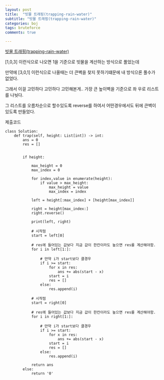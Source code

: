 ```yaml
---
layout: post
title:  "빗물 트래핑(trapping-rain-water)"
subtitle: "빗물 트래핑(trapping-rain-water)"
categories: boj
tags: bruteforce
comments: true

---
```


[빗물 트래핑(trapping-rain-water)](https://leetcode.com/problems/trapping-rain-water/)

[1,0,3] 이런식으로 나오면 1을 기준으로 빗물을 계산하는 방식으로 풀었는데

만약에 [3,0,1] 이런식으로 나올때는 더 큰벽을 찾지 못하기떄문에 내 방식으론 풀수가 없었다.

그래서 이걸 고민하다 고민하다 고민해본게.. 가장 큰 높이벽을 기준으로 좌 우로 리스트를 나눳다.

그 리스트를 오름차순으로 할수있도록 reverse를 하여서 어떤경우에서도 뒤에 큰벽이 있도록 만들었다.

제출코드

```
class Solution:
    def trap(self, height: List[int]) -> int:
        ans = 0
        res = []


        if height:

            max_height = 0
            max_index = 0

            for index,value in enumerate(height):
                if value > max_height:
                    max_height = value
                    max_index = index

            left = height[:max_index] + [height[max_index]]

            right = height[max_index:]
            right.reverse()

            print(left, right)

            # 시작점
            start = left[0]

            # res에 들어있는 값보다 지금 값이 한칸이라도 높으면 res를 계산해야함.
            for i in left[1:]:

                # 만약 i가 start보다 클경우
                if i >= start:
                    for x in res:
                        ans += abs(start - x)
                    start = i
                    res = []
                else:
                    res.append(i)

            # 시작점
            start = right[0]

            # res에 들어있는 값보다 지금 값이 한칸이라도 높으면 res를 계산해야함.
            for i in right[1:]:

                # 만약 i가 start보다 클경우
                if i >= start:
                    for x in res:
                        ans += abs(start - x)
                    start = i
                    res = []
                else:
                    res.append(i)

            return ans
        else:
            return '0'
```